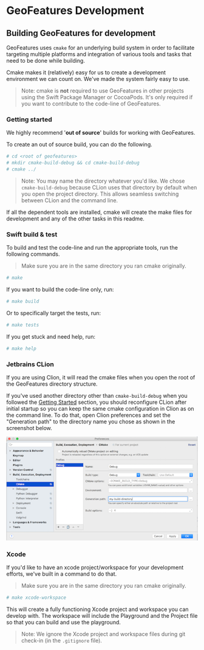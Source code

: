 # GeoFeatures Development

## Building GeoFeatures for development

GeoFeatures uses `cmake` for an underlying build system in order to facilitate targeting multiple platforms and integration of various tools and tasks that need to be done while building.

Cmake makes it (relatively) easy for us to create a development environment we can count on.  We've made the system fairly easy to use.

> Note: cmake is **not** required to use GeoFeatures in other projects using the Swift Package Manager or CocoaPods.  It's only required if you want to contribute to the code-line of GeoFeatures.

### Getting started

We highly recommend '**out of source**' builds for working with GeoFeatures.

To create an out of source build, you can do the following.

```bash
# cd <root of geofeatures>
# mkdir cmake-build-debug && cd cmake-build-debug
# cmake ../
```
> Note: You may name the directory whatever you'd like.  We chose `cmake-build-debug` because CLion uses that directory by default when you open the project directory. This allows seamless switching between CLion and the command line.

If all the dependent tools are installed, cmake will create the make files for development and any of the other tasks in this readme.

### Swift build & test

To build and test the code-line and run the appropriate tools, run the following commands.

> Make sure you are in the same directory you ran cmake originally.
```bash
# make
```
If you want to build the code-line only, run:
```bash
# make build
```
Or to specifically target the tests, run:
```bash
# make tests
```

If you get stuck and need help, run:
```bash
# make help
```

### Jetbrains CLion

If you are using Clion, it will read the cmake files when you open the root of the GeoFeatures directory structure.

If you've used another directory other than `cmake-build-debug` when you followed the [Getting Started](#getting-started) section, you should reconfigure CLion after initial startup so you can keep the same cmake configuration in Clion as on the command line. To do that, open Clion preferences and set the "Generation path" to the directory name you chose as shown in the screenshot below.

![CLion Preferences](JetBrains-Clion-CMake-Preferences.png)


### Xcode

If you'd like to have an xcode project/workspace for your development efforts, we've built in a command to do that.

> Make sure you are in the same directory you ran cmake originally.
```bash
# make xcode-workspace
```

This will create a fully functioning Xcode project and workspace you can develop with. The workspace will include the Playground and the Project file so that you can build and use the playground.

> Note: We ignore the Xcode project and workspace files during git check-in (in the `.gitignore` file).
